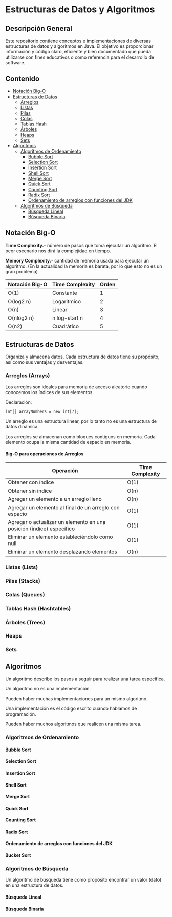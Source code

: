 # Estructuras de Datos y Algoritmos

## Descripción General

Este repositorio contiene conceptos e implementaciones de diversas estructuras de datos y algoritmos en Java. El objetivo es proporcionar información y código claro, eficiente y bien documentado que pueda utilizarse con fines educativos o como referencia para el desarrollo de software.

## Contenido

- [Notación Big-O](#notación-big-o)
- [Estructuras de Datos](#estructuras-de-datos)
  - [Arreglos](#arreglos-(arrays))
  - [Listas](#listas-(lists))
  - [Pilas](#pilas-(stacks))
  - [Colas](#colas-(queues))
  - [Tablas Hash](#tablas-hash-(hashtables))
  - [Árboles](#árboles-(trees))
  - [Heaps](#heaps)
  - [Sets](#sets)
- [Algoritmos](#algoritmos)
  - [Algoritmos de Ordenamiento](#algoritmos-de-ordenamiento)
    - [Bubble Sort](#bubble-sort)
    - [Selection Sort](#selection-sort)
    - [Insertion Sort](#insertion-sort)
    - [Shell Sort](#shell-sort)
    - [Merge Sort](#merge-sort)
    - [Quick Sort](#quick-sort)
    - [Counting Sort](#counting-sort)
    - [Radix Sort](#radix-sort)
    - [Ordenamiento de arreglos con funciones del JDK](#rdenamiento-de-arreglos-con-funciones-del-jdk)
  - [Algoritmos de Búsqueda](#algoritmos-de-búsqueda)
    - [Búsqueda Lineal](#búsqueda-lineal)
    - [Búsqueda Binaria](#búsqueda-binaria)

## Notación Big-O

**Time Complexity.-** número de pasos que toma ejecutar un algoritmo. El peor escenario nos dirá la complejidad en tiempo.

**Memory Complexity.-** cantidad de memoria usada para ejecutar un algoritmo. (En la actualidad la memoria es barata, por lo que esto no es un gran problema)

| Notación Big-O | Time Complexity | Orden |
| --------------- | --------------- | ----- |
| O(1)            | Constante       | 1     |
| O(log2 n)       | Logaritmico     | 2     |
| O(n)            | Linear          | 3     |
| O(nlog2 n)      | n log-start n   | 4     |
| O(n2)           | Cuadrático     | 5     |

## Estructuras de Datos

Organiza y almacena datos.
Cada estructura de datos tiene su propósito, así como sus ventajas y desventajas.

### Arreglos (Arrays)

Los arreglos son ideales para memoria de acceso aleatorio cuando conocemos los índices de sus elementos.

Declaración:

```
int[] arrayNumbers = new int[7];
```

Un arreglo es una estructura linear, por lo tanto no es una estructura de datos dinámica.

Los arreglos se almacenan como bloques contiguos en memoria. Cada elemento ocupa la misma cantidad de espacio en memoria.

#### Big-O para operaciones de Arreglos

| Operación                                                              | Time Complexity |
| ----------------------------------------------------------------------- | --------------- |
| Obtener con índice                                                     | O(1)            |
| Obtener sin índice                                                     | O(n)            |
| Agregar un elemento a un arreglo lleno                                  | O(n)            |
| Agregar un elemento al final de un arreglo con espacio                  | O(1)            |
| Agregar o actualizar un elemento en una posición (índice) específico | O(1)            |
| Eliminar un elemento estableciéndolo como null                         | O(1)            |
| Eliminar un elemento desplazando elementos                              | O(n)            |

### Listas (Lists)

### Pilas (Stacks)

### Colas (Queues)

### Tablas Hash (Hashtables)

### Árboles (Trees)

### Heaps

### Sets

## Algoritmos

Un algoritmo describe los pasos a seguir para realizar una tarea específica.

Un algoritmo no es una implementación.

Pueden haber muchas implementaciones para un mismo algoritmo.

Una implementación es el código escrito cuando hablamos de programación.

Pueden haber muchos algoritmos que realicen una misma tarea.

### Algoritmos de Ordenamiento

#### Bubble Sort

#### Selection Sort

#### Insertion Sort

#### Shell Sort

#### Merge Sort

#### Quick Sort

#### Counting Sort

#### Radix Sort

#### Ordenamiento de arreglos con funciones del JDK

#### Bucket Sort

### Algoritmos de Búsqueda

Un algoritmo de búsqueda tiene como propósito encontrar un valor (dato) en una estructura de datos.

#### Búsqueda Lineal

#### Búsqueda Binaria

